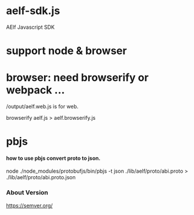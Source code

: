 # aelf-sdk.js
AElf Javascript SDK

# support node & browser

# browser: need browserify or webpack ...
/output/aelf.web.js is for web.

browserify aelf.js > aelf.browserify.js

# pbjs
#### how to use pbjs convert proto to json.
node ./node_modules/protobufjs/bin/pbjs -t json ./lib/aelf/proto/abi.proto > ./lib/aelf/proto/abi.proto.json


### About Version
https://semver.org/